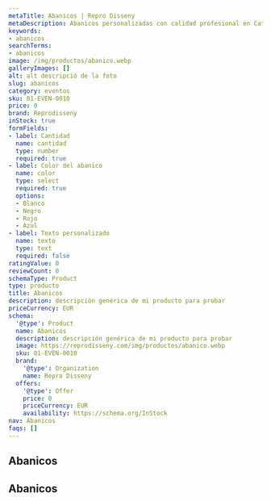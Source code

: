 ```yaml
---
metaTitle: Abanicos | Repro Disseny
metaDescription: Abanicos personalizadas con calidad profesional en Cataluña.
keywords:
- abanicos
searchTerms:
- abanicos
image: /img/productos/abanico.webp
galleryImages: []
alt: alt descripció de la foto
slug: abanicos
category: eventos
sku: 01-EVEN-0010
price: 0
brand: Reprodisseny
inStock: true
formFields:
- label: Cantidad
  name: cantidad
  type: number
  required: true
- label: Color del abanico
  name: color
  type: select
  required: true
  options:
  - Blanco
  - Negro
  - Rojo
  - Azul
- label: Texto personalizado
  name: texto
  type: text
  required: false
ratingValue: 0
reviewCount: 0
schemaType: Product
type: producto
title: Abanicos
description: descripción genérica de mi producto para probar
priceCurrency: EUR
schema:
  '@type': Product
  name: Abanicos
  description: descripción genérica de mi producto para probar
  image: https://reprodisseny.com/img/productos/abanico.webp
  sku: 01-EVEN-0010
  brand:
    '@type': Organization
    name: Repro Disseny
  offers:
    '@type': Offer
    price: 0
    priceCurrency: EUR
    availability: https://schema.org/InStock
nav: Abanicos
faqs: []
---
```


## Abanicos

## Abanicos
